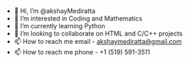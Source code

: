 - 👋 Hi, I’m @akshayMediratta
- 👀 I’m interested in Coding and Mathematics
- 🌱 I’m currently learning Python
- 💞️ I’m looking to collaborate on HTML and C/C++ projects
- 📫 How to reach me email - akshaymediratta@gmail.com
- 📫 How to reach me phone - +1 (519) 591-3511
<!---
akshayMediratta/akshayMediratta is a ✨ special ✨ repository because its `README.md` (this file) appears on your GitHub profile.
You can click the Preview link to take a look at your changes.
--->
